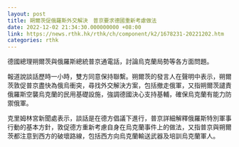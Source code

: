```yaml
---
layout: post
title: 朔爾茨促俄羅斯外交解決　普京要求德國重新考慮做法
date: 2022-12-02 21:34:30.000000000 +08:00
link: https://news.rthk.hk/rthk/ch/component/k2/1678231-20221202.htm
categories: rthk
---
```


德國總理朔爾茨與俄羅斯總統普京通電話，討論烏克蘭局勢等各方面問題。

報道說談話歷時一小時，雙方同意保持聯繫。朔爾茨的發言人在聲明中表示，朔爾茨敦促普京盡快為俄烏衝突，尋找外交解決方案，包括撤走俄軍，又指朔爾茨譴責俄羅斯空襲烏克蘭的民用基礎設施，強調德國決心支持基輔，確保烏克蘭有能力防禦俄軍。

克里姆林宮新聞處表示，談話是在德方倡議下進行，普京詳細解釋俄羅斯特別軍事行動的基本方針，敦促德方重新考慮自身在烏克蘭事件上的做法，又指普京與朔爾茨都注意到西方的破壞路線，包括西方向烏克蘭輸送武器及培訓烏克蘭軍人。
